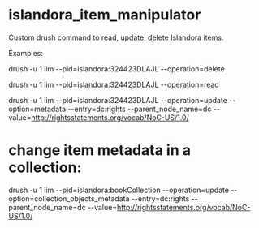 # islandora_item_manipulator
Custom drush command to read, update, delete Islandora items.

Examples: 

drush -u 1 iim --pid=islandora:324423DLAJL --operation=delete <br>

drush -u 1 iim --pid=islandora:324423DLAJL --operation=read  <br>

drush -u 1 iim --pid=islandora:324423DLAJL --operation=update --option=metadata --entry=dc:rights --parent_node_name=dc --value=http://rightsstatements.org/vocab/NoC-US/1.0/ <br>

# change item metadata in a collection:
drush -u 1 iim --pid=islandora:bookCollection --operation=update --option=collection_objects_metadata --entry=dc:rights --parent_node_name=dc --value=http://rightsstatements.org/vocab/NoC-US/1.0/
